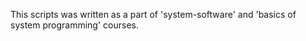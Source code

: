This scripts was written as a part of 'system-software' and 'basics of system programming' courses.
